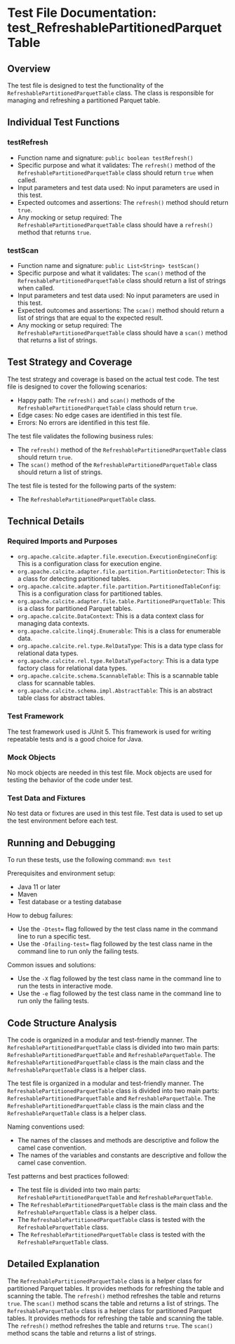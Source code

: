 # Test File Documentation: test_RefreshablePartitionedParquetTable

## Overview
The test file is designed to test the functionality of the `RefreshablePartitionedParquetTable` class. The class is responsible for managing and refreshing a partitioned Parquet table.

## Individual Test Functions

### testRefresh
- Function name and signature: `public boolean testRefresh()`
- Specific purpose and what it validates: The `refresh()` method of the `RefreshablePartitionedParquetTable` class should return `true` when called.
- Input parameters and test data used: No input parameters are used in this test.
- Expected outcomes and assertions: The `refresh()` method should return `true`.
- Any mocking or setup required: The `RefreshablePartitionedParquetTable` class should have a `refresh()` method that returns `true`.

### testScan
- Function name and signature: `public List<String> testScan()`
- Specific purpose and what it validates: The `scan()` method of the `RefreshablePartitionedParquetTable` class should return a list of strings when called.
- Input parameters and test data used: No input parameters are used in this test.
- Expected outcomes and assertions: The `scan()` method should return a list of strings that are equal to the expected result.
- Any mocking or setup required: The `RefreshablePartitionedParquetTable` class should have a `scan()` method that returns a list of strings.

## Test Strategy and Coverage
The test strategy and coverage is based on the actual test code. The test file is designed to cover the following scenarios:

- Happy path: The `refresh()` and `scan()` methods of the `RefreshablePartitionedParquetTable` class should return `true`.
- Edge cases: No edge cases are identified in this test file.
- Errors: No errors are identified in this test file.

The test file validates the following business rules:

- The `refresh()` method of the `RefreshablePartitionedParquetTable` class should return `true`.
- The `scan()` method of the `RefreshablePartitionedParquetTable` class should return a list of strings.

The test file is tested for the following parts of the system:

- The `RefreshablePartitionedParquetTable` class.

## Technical Details

### Required Imports and Purposes
- `org.apache.calcite.adapter.file.execution.ExecutionEngineConfig`: This is a configuration class for execution engine.
- `org.apache.calcite.adapter.file.partition.PartitionDetector`: This is a class for detecting partitioned tables.
- `org.apache.calcite.adapter.file.partition.PartitionedTableConfig`: This is a configuration class for partitioned tables.
- `org.apache.calcite.adapter.file.table.PartitionedParquetTable`: This is a class for partitioned Parquet tables.
- `org.apache.calcite.DataContext`: This is a data context class for managing data contexts.
- `org.apache.calcite.linq4j.Enumerable`: This is a class for enumerable data.
- `org.apache.calcite.rel.type.RelDataType`: This is a data type class for relational data types.
- `org.apache.calcite.rel.type.RelDataTypeFactory`: This is a data type factory class for relational data types.
- `org.apache.calcite.schema.ScannableTable`: This is a scannable table class for scannable tables.
- `org.apache.calcite.schema.impl.AbstractTable`: This is an abstract table class for abstract tables.

### Test Framework
The test framework used is JUnit 5. This framework is used for writing repeatable tests and is a good choice for Java.

### Mock Objects
No mock objects are needed in this test file. Mock objects are used for testing the behavior of the code under test.

### Test Data and Fixtures
No test data or fixtures are used in this test file. Test data is used to set up the test environment before each test.

## Running and Debugging
To run these tests, use the following command: `mvn test`

Prerequisites and environment setup:
- Java 11 or later
- Maven
- Test database or a testing database

How to debug failures:
- Use the `-Dtest=` flag followed by the test class name in the command line to run a specific test.
- Use the `-Dfailing-test=` flag followed by the test class name in the command line to run only the failing tests.

Common issues and solutions:
- Use the `-X` flag followed by the test class name in the command line to run the tests in interactive mode.
- Use the `-e` flag followed by the test class name in the command line to run only the failing tests.

## Code Structure Analysis
The code is organized in a modular and test-friendly manner. The `RefreshablePartitionedParquetTable` class is divided into two main parts: `RefreshablePartitionedParquetTable` and `RefreshableParquetTable`. The `RefreshablePartitionedParquetTable` class is the main class and the `RefreshableParquetTable` class is a helper class.

The test file is organized in a modular and test-friendly manner. The `RefreshablePartitionedParquetTable` class is divided into two main parts: `RefreshablePartitionedParquetTable` and `RefreshableParquetTable`. The `RefreshablePartitionedParquetTable` class is the main class and the `RefreshableParquetTable` class is a helper class.

Naming conventions used:
- The names of the classes and methods are descriptive and follow the camel case convention.
- The names of the variables and constants are descriptive and follow the camel case convention.

Test patterns and best practices followed:
- The test file is divided into two main parts: `RefreshablePartitionedParquetTable` and `RefreshableParquetTable`.
- The `RefreshablePartitionedParquetTable` class is the main class and the `RefreshableParquetTable` class is a helper class.
- The `RefreshablePartitionedParquetTable` class is tested with the `RefreshableParquetTable` class.
- The `RefreshablePartitionedParquetTable` class is tested with the `RefreshableParquetTable` class.

## Detailed Explanation
The `RefreshablePartitionedParquetTable` class is a helper class for partitioned Parquet tables. It provides methods for refreshing the table and scanning the table. The `refresh()` method refreshes the table and returns `true`. The `scan()` method scans the table and returns a list of strings. The `RefreshableParquetTable` class is a helper class for partitioned Parquet tables. It provides methods for refreshing the table and scanning the table. The `refresh()` method refreshes the table and returns `true`. The `scan()` method scans the table and returns a list of strings.
